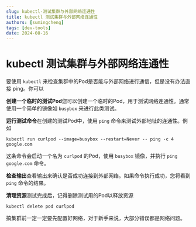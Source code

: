 ```yaml
---
slug: kubectl-测试集群与外部网络连通性
title: kubectl 测试集群与外部网络连通性
authors: [sumingcheng]
tags: [dev-tools]
date: 2024-08-16
---
```


# kubectl 测试集群与外部网络连通性



 



要使用 `kubectl` 来检查集群中的Pod是否能与外部网络进行通信，但是没有办法直接 ping。你可以

**创建一个临时的测试Pod**您可以创建一个临时的Pod，用于测试网络连通性。通常使用一个简单的镜像如 `busybox` 来进行此类测试。

**运行测试命令**在创建的测试Pod中，使用 `ping` 命令来测试外部地址的连通性。例如

```
kubectl run curlpod --image=busybox --restart=Never -- ping -c 4 google.com
```

这条命令会启动一个名为 `curlpod` 的Pod，使用 `busybox` 镜像，并执行 `ping google.com` 命令。

**检查输出**查看输出来确认是否成功连接到外部网络。如果命令执行成功，您将看到 `ping` 命令的结果。

**清理资源**测试完成后，记得删除测试用的Pod以释放资源

```
kubectl delete pod curlpod
```

  


搞集群前一定一定要先配置好网络，对于新手来说，大部分错误都是网络问题。